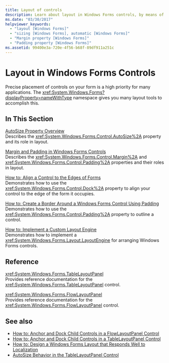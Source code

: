 ```yaml
---
title: Layout of controls
description: Learn about layout in Windows Forms controls, by means of the list of links to relevant topics in this article.
ms.date: "03/30/2017"
helpviewer_keywords:
  - "layout [Windows Forms]"
  - "sizing [Windows Forms], automatic [Windows Forms]"
  - "Margin property [Windows Forms]"
  - "Padding property [Windows Forms]"
ms.assetid: 99400e3a-720e-4f56-b68f-89df911a251c
---
```


# Layout in Windows Forms Controls

Precise placement of controls on your form is a high priority for many applications. The <xref:System.Windows.Forms?displayProperty=nameWithType> namespace gives you many layout tools to accomplish this.

## In This Section

[AutoSize Property Overview](autosize-property-overview.md)\
Describes the <xref:System.Windows.Forms.Control.AutoSize%2A> property and its role in layout.

[Margin and Padding in Windows Forms Controls](margin-and-padding-in-windows-forms-controls.md)\
Describes the <xref:System.Windows.Forms.Control.Margin%2A> and <xref:System.Windows.Forms.Control.Padding%2A> properties and their roles in layout.

[How to: Align a Control to the Edges of Forms](how-to-align-a-control-to-the-edges-of-forms.md)\
Demonstrates how to use the <xref:System.Windows.Forms.Control.Dock%2A> property to align your control to the edge of the form it occupies.

[How to: Create a Border Around a Windows Forms Control Using Padding](how-to-create-a-border-around-a-windows-forms-control-using-padding.md)\
Demonstrates how to use the <xref:System.Windows.Forms.Control.Padding%2A> property to outline a control.

[How to: Implement a Custom Layout Engine](how-to-implement-a-custom-layout-engine.md)\
Demonstrates how to implement a <xref:System.Windows.Forms.Layout.LayoutEngine> for arranging Windows Forms controls.

## Reference

<xref:System.Windows.Forms.TableLayoutPanel>\
Provides reference documentation for the <xref:System.Windows.Forms.TableLayoutPanel> control.

<xref:System.Windows.Forms.FlowLayoutPanel>\
Provides reference documentation for the <xref:System.Windows.Forms.FlowLayoutPanel> control.

## See also

- [How to: Anchor and Dock Child Controls in a FlowLayoutPanel Control](how-to-anchor-and-dock-child-controls-in-a-flowlayoutpanel-control.md)
- [How to: Anchor and Dock Child Controls in a TableLayoutPanel Control](how-to-anchor-and-dock-child-controls-in-a-tablelayoutpanel-control.md)
- [How to: Design a Windows Forms Layout that Responds Well to Localization](how-to-design-a-windows-forms-layout-that-responds-well-to-localization.md)
- [AutoSize Behavior in the TableLayoutPanel Control](autosize-behavior-in-the-tablelayoutpanel-control.md)
